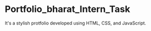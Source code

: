# Portfolio_bharat_Intern_Task
 It's a stylish protfolio developed using HTML, CSS, and JavaScript.
